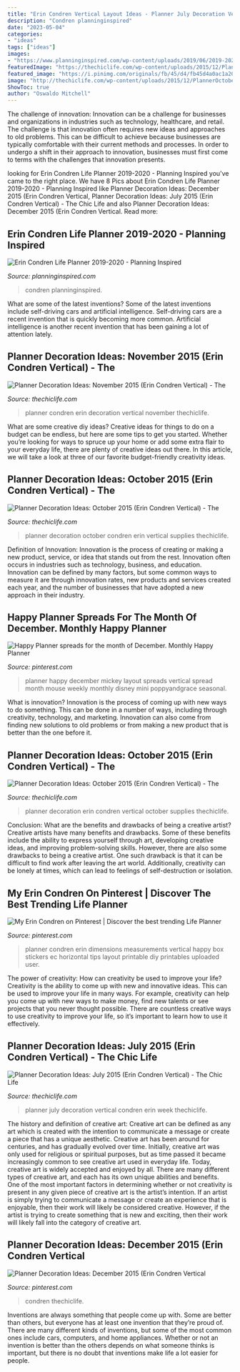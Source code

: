 ```yaml
---
title: "Erin Condren Vertical Layout Ideas - Planner July Decoration Vertical Condren Erin Week Thechiclife"
description: "Condren planninginspired"
date: "2023-05-04"
categories:
- "ideas"
tags: ["ideas"]
images:
- "https://www.planninginspired.com/wp-content/uploads/2019/06/2019-2020-erin-condren-life-planner-pin-683x1024.png"
featuredImage: "https://thechiclife.com/wp-content/uploads/2015/12/PlannerJuly2015_WeekOf_07-20.jpg"
featured_image: "https://i.pinimg.com/originals/fb/45/d4/fb45d4a0ac1a20ecde74e1654dc938f5.jpg"
image: "http://thechiclife.com/wp-content/uploads/2015/12/PlannerOctober2015_WeekOf_01-R.jpg"
ShowToc: true
author: "Oswaldo Mitchell"
---
```



The challenge of innovation:
Innovation can be a challenge for businesses and organizations in industries such as technology, healthcare, and retail. The challenge is that innovation often requires new ideas and approaches to old problems. This can be difficult to achieve because businesses are typically comfortable with their current methods and processes. In order to undergo a shift in their approach to innovation, businesses must first come to terms with the challenges that innovation presents.

	

		
looking for Erin Condren Life Planner 2019-2020 - Planning Inspired you've came to the right place. We have 8 Pics about Erin Condren Life Planner 2019-2020 - Planning Inspired like Planner Decoration Ideas: December 2015 (Erin Condren Vertical, Planner Decoration Ideas: July 2015 (Erin Condren Vertical) - The Chic Life and also Planner Decoration Ideas: December 2015 (Erin Condren Vertical. Read more:
		
    
## Erin Condren Life Planner 2019-2020 - Planning Inspired

<img loading=lazy src="https://www.planninginspired.com/wp-content/uploads/2019/06/2019-2020-erin-condren-life-planner-pin-683x1024.png" onerror="this.onerror=null;this.src='https://tse2.mm.bing.net/th?id=OIP.3hXsZSpaK_3IH59PCVb9IwHaLG&amp;pid=15.1';" alt="Erin Condren Life Planner 2019-2020 - Planning Inspired">

_Source: planninginspired.com_

>condren planninginspired. 

	

What are some of the latest inventions?
Some of the latest inventions include self-driving cars and artificial intelligence. Self-driving cars are a recent invention that is quickly becoming more common. Artificial intelligence is another recent invention that has been gaining a lot of attention lately.

    
## Planner Decoration Ideas: November 2015 (Erin Condren Vertical) - The

<img loading=lazy src="http://thechiclife.com/wp-content/uploads/2015/12/PlannerNovember2015_WeekOf_09.jpg" onerror="this.onerror=null;this.src='https://tse1.mm.bing.net/th?id=OIP.XKbCDHLCZw2r9sc9aCjwpgHaHa&amp;pid=15.1';" alt="Planner Decoration Ideas: November 2015 (Erin Condren Vertical) - The">

_Source: thechiclife.com_

>planner condren erin decoration vertical november thechiclife. 

	

What are some creative diy ideas?
Creative ideas for things to do on a budget can be endless, but here are some tips to get you started. Whether you’re looking for ways to spruce up your home or add some extra flair to your everyday life, there are plenty of creative ideas out there. In this article, we will take a look at three of our favorite budget-friendly creativity ideas.

    
## Planner Decoration Ideas: October 2015 (Erin Condren Vertical) - The

<img loading=lazy src="http://thechiclife.com/wp-content/uploads/2015/12/PlannerOctober2015_WeekOf_26-R.jpg" onerror="this.onerror=null;this.src='https://tse1.mm.bing.net/th?id=OIP.GbNtA2gOTEY2ydEdIP2hgQHaHa&amp;pid=15.1';" alt="Planner Decoration Ideas: October 2015 (Erin Condren Vertical) - The">

_Source: thechiclife.com_

>planner decoration october condren erin vertical supplies thechiclife. 

	

Definition of Innovation:
Innovation is the process of creating or making a new product, service, or idea that stands out from the rest. Innovation often occurs in industries such as technology, business, and education. Innovation can be defined by many factors, but some common ways to measure it are through innovation rates, new products and services created each year, and the number of businesses that have adopted a new approach in their industry.

    
## Happy Planner Spreads For The Month Of December. Monthly Happy Planner

<img loading=lazy src="https://i.pinimg.com/originals/09/5c/fc/095cfc30c9492855985d429155b7122d.jpg" onerror="this.onerror=null;this.src='https://tse3.mm.bing.net/th?id=OIP.FROMXq5ibVGfe1nSdb8rLQHaHa&amp;pid=15.1';" alt="Happy Planner spreads for the month of December. Monthly Happy Planner">

_Source: pinterest.com_

>planner happy december mickey layout spreads vertical spread month mouse weekly monthly disney mini poppyandgrace seasonal. 

	

What is innovation?
Innovation is the process of coming up with new ways to do something. This can be done in a number of ways, including through creativity, technology, and marketing. Innovation can also come from finding new solutions to old problems or from making a new product that is better than the one before it.

    
## Planner Decoration Ideas: October 2015 (Erin Condren Vertical) - The

<img loading=lazy src="http://thechiclife.com/wp-content/uploads/2015/12/PlannerOctober2015_WeekOf_01-R.jpg" onerror="this.onerror=null;this.src='https://tse2.mm.bing.net/th?id=OIP.ogb9mwJDtggKCqAMXQvGRAHaHa&amp;pid=15.1';" alt="Planner Decoration Ideas: October 2015 (Erin Condren Vertical) - The">

_Source: thechiclife.com_

>planner decoration erin condren vertical october supplies thechiclife. 

	

Conclusion: What are the benefits and drawbacks of being a creative artist?
Creative artists have many benefits and drawbacks. Some of these benefits include the ability to express yourself through art, developing creative ideas, and improving problem-solving skills. However, there are also some drawbacks to being a creative artist. One such drawback is that it can be difficult to find work after leaving the art world. Additionally, creativity can be lonely at times, which can lead to feelings of self-destruction or isolation.

    
## My Erin Condren On Pinterest | Discover The Best Trending Life Planner

<img loading=lazy src="https://s-media-cache-ak0.pinimg.com/736x/67/1c/eb/671cebd3d86b60e7af16118d3ad258f1.jpg" onerror="this.onerror=null;this.src='https://tse2.mm.bing.net/th?id=OIP.qSNdWAC9FEtKjXzk39ka6QHaHQ&amp;pid=15.1';" alt="My Erin Condren on Pinterest | Discover the best trending Life Planner">

_Source: pinterest.com_

>planner condren erin dimensions measurements vertical happy box stickers ec horizontal tips layout printable diy printables uploaded user. 

	

The power of creativity: How can creativity be used to improve your life?
Creativity is the ability to come up with new and innovative ideas. This can be used to improve your life in many ways. For example, creativity can help you come up with new ways to make money, find new talents or see projects that you never thought possible. There are countless creative ways to use creativity to improve your life, so it’s important to learn how to use it effectively.

    
## Planner Decoration Ideas: July 2015 (Erin Condren Vertical) - The Chic Life

<img loading=lazy src="https://thechiclife.com/wp-content/uploads/2015/12/PlannerJuly2015_WeekOf_07-20.jpg" onerror="this.onerror=null;this.src='https://tse2.mm.bing.net/th?id=OIP.FE8nVs-ld83Ly4Tg-q6yvQHaHa&amp;pid=15.1';" alt="Planner Decoration Ideas: July 2015 (Erin Condren Vertical) - The Chic Life">

_Source: thechiclife.com_

>planner july decoration vertical condren erin week thechiclife. 

	

The history and definition of creative art: Creative art can be defined as any art which is created with the intention to communicate a message or create a piece that has a unique aesthetic.
Creative art has been around for centuries, and has gradually evolved over time. Initially, creative art was only used for religious or spiritual purposes, but as time passed it became increasingly common to see creative art used in everyday life. Today, creative art is widely accepted and enjoyed by all. There are many different types of creative art, and each has its own unique abilities and benefits.
One of the most important factors in determining whether or not creativity is present in any given piece of creative art is the artist’s intention. If an artist is simply trying to communicate a message or create an experience that is enjoyable, then their work will likely be considered creative. However, if the artist is trying to create something that is new and exciting, then their work will likely fall into the category of creative art.

    
## Planner Decoration Ideas: December 2015 (Erin Condren Vertical

<img loading=lazy src="https://i.pinimg.com/originals/fb/45/d4/fb45d4a0ac1a20ecde74e1654dc938f5.jpg" onerror="this.onerror=null;this.src='https://tse4.mm.bing.net/th?id=OIP.yDANT0QmiUKFQ5U00-U-YgHaHa&amp;pid=15.1';" alt="Planner Decoration Ideas: December 2015 (Erin Condren Vertical">

_Source: pinterest.com_

>condren thechiclife. 

	

Inventions are always something that people come up with. Some are better than others, but everyone has at least one invention that they’re proud of. There are many different kinds of inventions, but some of the most common ones include cars, computers, and home appliances. Whether or not an invention is better than the others depends on what someone thinks is important, but there is no doubt that inventions make life a lot easier for people.


